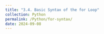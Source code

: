 ```yaml
---
title: "3.4. Basic Syntax of the for Loop"
collection: Python
permalink: /Python/for-syntax/
date: 2024-09-08
---
```

